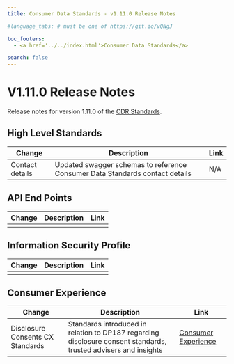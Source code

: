 ```yaml
---
title: Consumer Data Standards - v1.11.0 Release Notes

#language_tabs: # must be one of https://git.io/vQNgJ

toc_footers:
  - <a href='../../index.html'>Consumer Data Standards</a>

search: false
---
```


# V1.11.0 Release Notes
Release notes for version 1.11.0 of the [CDR Standards](../../index.html).

## High Level Standards

|Change|Description|Link|
|------|-----------|----|
| Contact details | Updated swagger schemas to reference Consumer Data Standards contact details  | N/A  |

## API End Points

|Change|Description|Link|
|------|-----------|----|
|  |  |  |

## Information Security Profile
|Change|Description|Link|
|------|-----------|----|
|  |  |  |

## Consumer Experience

|Change|Description|Link|
|------|-----------|----|
| Disclosure Consents CX Standards | Standards introduced in relation to DP187 regarding disclosure consent standards, trusted advisers and insights | [Consumer Experience](../../#consumer-experience) |
